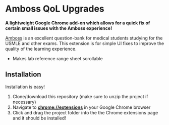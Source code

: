 # Amboss QoL Upgrades

__A lightweight Google Chrome add-on which allows for a quick fix of certain small issues with the Amboss experience!__


[Amboss](amboss.com) is an excellent question-bank for medical students studying for the USMLE and other exams. This extension is for simple UI fixes to improve the quality of the learning experience.
 - Makes lab reference range sheet scrollable

 ## Installation

 Installation is easy! 
 1) Clone/download this repository (make sure to unzip the project if necessary)
 2) Navigate to __[chrome://extensions](chrome://extensions)__ in your Google Chrome browser
 3) Click and drag the project folder into the the Chrome extensions page and it should be installed!

